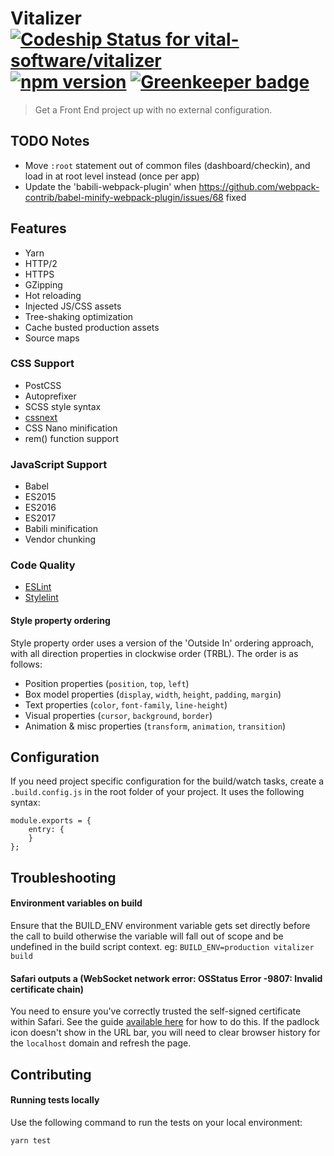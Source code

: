 # Vitalizer [ ![Codeship Status for vital-software/vitalizer](https://app.codeship.com/projects/d1e97e30-f4f5-0135-8b1f-4a1efb3ae25c/status?branch=master)](https://app.codeship.com/projects/273449) [![npm version](https://badge.fury.io/js/vitalizer.svg)](https://badge.fury.io/js/vitalizer) [![Greenkeeper badge](https://badges.greenkeeper.io/vital-software/vitalizer.svg)](https://greenkeeper.io/)

> Get a Front End project up with no external configuration.

## TODO Notes
- Move `:root` statement out of common files (dashboard/checkin), and load in at root level instead (once per app)
- Update the 'babili-webpack-plugin' when https://github.com/webpack-contrib/babel-minify-webpack-plugin/issues/68 fixed

## Features
- Yarn
- HTTP/2
- HTTPS
- GZipping
- Hot reloading
- Injected JS/CSS assets
- Tree-shaking optimization
- Cache busted production assets
- Source maps


### CSS Support
- PostCSS
- Autoprefixer
- SCSS style syntax
- [cssnext](http://cssnext.io/)
- CSS Nano minification
- rem() function support


### JavaScript Support
- Babel
- ES2015
- ES2016
- ES2017
- Babili minification
- Vendor chunking


### Code Quality
- [ESLint](http://eslint.org/)
- [Stylelint](http://stylelint.io/)

#### Style property ordering
Style property order uses a version of the 'Outside In' ordering approach, with all direction properties in clockwise order (TRBL). The order is as follows:

- Position properties (`position`, `top`, `left`)
- Box model properties (`display`, `width`, `height`, `padding`, `margin`)
- Text properties (`color`, `font-family`, `line-height`)
- Visual properties (`cursor`, `background`, `border`)
- Animation & misc properties (`transform`, `animation`, `transition`)



## Configuration
If you need project specific configuration for the build/watch tasks, create a `.build.config.js` in the root folder of your project. It uses the following syntax:

```
module.exports = {
    entry: {
    }
};
```


## Troubleshooting

#### Environment variables on build
Ensure that the BUILD_ENV environment variable gets set directly before the call to build otherwise the variable will fall out of scope and be undefined in the build script context.
eg: `BUILD_ENV=production vitalizer build`

#### Safari outputs a (WebSocket network error: OSStatus Error -9807: Invalid certificate chain)
You need to ensure you've correctly trusted the self-signed certificate within Safari. See the guide [available here](http://blog.marcon.me/post/24874118286/secure-websockets-safari) for how to do this. If the padlock icon doesn't show in the URL bar, you will need to clear browser history for the `localhost` domain and refresh the page.


## Contributing

#### Running tests locally
Use the following command to run the tests on your local environment:

    yarn test
